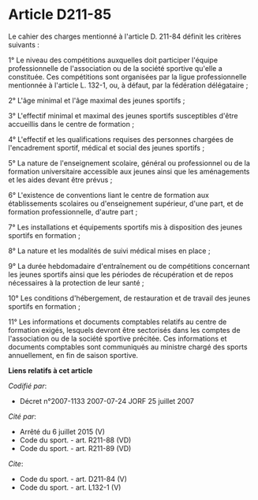 # Article D211-85

Le cahier des charges mentionné à l'article D. 211-84 définit les critères suivants : 

1° Le niveau des compétitions auxquelles doit participer l'équipe professionnelle de l'association ou de la société sportive
qu'elle a constituée. Ces compétitions sont organisées par la ligue professionnelle mentionnée à l'article L. 132-1, ou, à
défaut, par la fédération délégataire ; 

2° L'âge minimal et l'âge maximal des jeunes sportifs ; 

3° L'effectif minimal et maximal des jeunes sportifs susceptibles d'être accueillis dans le centre de formation ; 

4° L'effectif et les qualifications requises des personnes chargées de l'encadrement sportif, médical et social des jeunes
sportifs ; 

5° La nature de l'enseignement scolaire, général ou professionnel ou de la formation universitaire accessible aux jeunes
ainsi que les aménagements et les aides devant être prévus ; 

6° L'existence de conventions liant le centre de formation aux établissements scolaires ou d'enseignement supérieur, d'une
part, et de formation professionnelle, d'autre part ; 

7° Les installations et équipements sportifs mis à disposition des jeunes sportifs en formation ; 

8° La nature et les modalités de suivi médical mises en place ; 

9° La durée hebdomadaire d'entraînement ou de compétitions concernant les jeunes sportifs ainsi que les périodes de
récupération et de repos nécessaires à la protection de leur santé ; 

10° Les conditions d'hébergement, de restauration et de travail des jeunes sportifs en formation ; 

11° Les informations et documents comptables relatifs au centre de formation exigés, lesquels devront être sectorisés dans
les comptes de l'association ou de la société sportive précitée. Ces informations et documents comptables sont communiqués au
ministre chargé des sports annuellement, en fin de saison sportive.

**Liens relatifs à cet article**

_Codifié par_:

  - Décret n°2007-1133 2007-07-24 JORF 25 juillet 2007

_Cité par_:

  - Arrêté du 6 juillet 2015 (V)
  - Code du sport. - art. R211-88 (VD)
  - Code du sport. - art. R211-89 (VD)

_Cite_:

  - Code du sport. - art. D211-84 (V)
  - Code du sport. - art. L132-1 (V)
